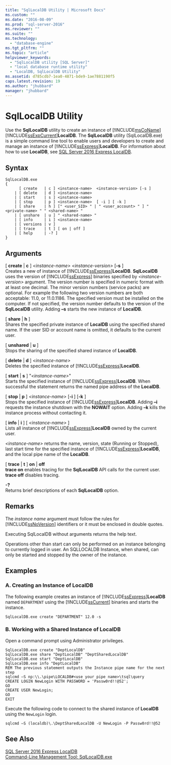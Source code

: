 ```yaml
---
title: "SqlLocalDB Utility | Microsoft Docs"
ms.custom: ""
ms.date: "2016-08-09"
ms.prod: "sql-server-2016"
ms.reviewer: ""
ms.suite: ""
ms.technology: 
  - "database-engine"
ms.tgt_pltfrm: ""
ms.topic: "article"
helpviewer_keywords: 
  - "SqlLocalDB utility [SQL Server]"
  - "local database runtime utility"
  - "LocalDB, SqlLocalDB Utility"
ms.assetid: d785cdb7-1ea0-4871-bde9-1ae7881190f5
caps.latest.revision: 19
ms.author: "jhubbard"
manager: "jhubbard"
---
```

# SqlLocalDB Utility
  Use the **SqlLocalDB** utility to create an instance of [!INCLUDE[msCoName](../a9notintoc/includes/msconame-md.md)][!INCLUDE[ssExpCurrent](../database-engine/configure/windows/includes/ssexpcurrent-md.md)]**LocalDB**. The **SqlLocalDB** utility (SqlLocalDB.exe) is a simple command line tool to enable users and developers to create and manage an instance of [!INCLUDE[ssExpress](../a9notintoc/includes/ssexpress-md.md)]**LocalDB**. For information about how to use **LocalDB**, see [SQL Server 2016 Express LocalDB](../database-engine/configure/windows/sql-server-2016-express-localdb.md).  
  
## Syntax  
  
```  
SqlLocalDB.exe   
{  
      [ create   | c ] <instance-name>  <instance-version> [-s ]  
    | [ delete   | d ] <instance-name>  
    | [ start    | s ] <instance-name>  
    | [ stop     | p ] <instance-name>  [ -i ] [ -k ]  
    | [ share    | h ] [" <user_SID> " | " <user_account> " ] " <private-name> " " <shared-name> "  
    | [ unshare  | u ] " <shared-name> "  
    | [ info     | i ] <instance-name>  
    | [ versions | v ]  
    | [ trace    | t ] [ on | off ]  
    | [ help     | -? ]  
}  
```  
  
## Arguments  
 [ **create** | **c** ] *\<instance-name>* *\<instance-version>* [**-s** ]  
 Creates a new of instance of [!INCLUDE[ssExpress](../a9notintoc/includes/ssexpress-md.md)]**LocalDB**. **SqlLocalDB** uses the version of [!INCLUDE[ssExpress](../a9notintoc/includes/ssexpress-md.md)] binaries specified by *\<instance-version>* argument. The version number is specified in numeric format with at least one decimal. The minor version numbers (service packs) are optional. For example the following two version numbers are both acceptable: 11.0, or 11.0.1186. The specified version must be installed on the computer. If not specified, the version number defaults to the version of the **SqlLocalDB** utility. Adding **–s** starts the new instance of **LocalDB**.  
  
 [ **share** | **h** ]  
 Shares the specified private instance of **LocalDB** using the specified shared name. If the user SID or account name is omitted, it defaults to the current user.  
  
 [ **unshared** | **u** ]  
 Stops the sharing of the specified shared instance of **LocalDB**.  
  
 [ **delete** | **d** ] *\<instance-name>*  
 Deletes the specified instance of [!INCLUDE[ssExpress](../a9notintoc/includes/ssexpress-md.md)]**LocalDB**.  
  
 [ **start** | **s** ] "*\<instance-name>*"  
 Starts the specified instance of [!INCLUDE[ssExpress](../a9notintoc/includes/ssexpress-md.md)]**LocalDB**. When successful the statement returns the named pipe address of the **LocalDB**.  
  
 [ **stop** | **p** ] *\<instance-name>* [**-i** ] [**-k** ]  
 Stops the specified instance of [!INCLUDE[ssExpress](../a9notintoc/includes/ssexpress-md.md)]**LocalDB**. Adding **–i** requests the instance shutdown with the **NOWAIT** option. Adding **–k** kills the instance process without contacting it.  
  
 [ **info** | **i** ] [ *\<instance-name>* ]  
 Lists all instance of [!INCLUDE[ssExpress](../a9notintoc/includes/ssexpress-md.md)]**LocalDB** owned by the current user.  
  
 *\<instance-name>* returns the name, version, state (Running or Stopped), last start time for the specified instance of [!INCLUDE[ssExpress](../a9notintoc/includes/ssexpress-md.md)]**LocalDB**, and the local pipe name of the **LocalDB**.  
  
 [ **trace** | **t** ] **on** | **off**  
 **trace on** enables tracing for the **SqlLocalDB** API calls for the current user. **trace off** disables tracing.  
  
 **-?**  
 Returns brief descriptions of each **SqlLocalDB** option.  
  
## Remarks  
 The *instance name* argument must follow the rules for [!INCLUDE[ssNoVersion](../a9notintoc/includes/ssnoversion-md.md)] identifiers or it must be enclosed in double quotes.  
  
 Executing SqlLocalDB without arguments returns the help text.  
  
 Operations other than start can only be performed on an instance belonging to currently logged in user. An SQLLOCALDB Instance, when shared, can only be started and stopped by the owner of the instance.  
  
## Examples  
  
### A. Creating an Instance of LocalDB  
 The following example creates an instance of [!INCLUDE[ssExpress](../a9notintoc/includes/ssexpress-md.md)]**LocalDB** named `DEPARTMENT` using the [!INCLUDE[ssCurrent](../a9notintoc/includes/sscurrent-md.md)] binaries and starts the instance.  
  
```  
SqlLocalDB.exe create "DEPARTMENT" 12.0 -s  
```  
  
### B. Working with a Shared Instance of LocalDB  
 Open a command prompt using Administrator privileges.  
  
```  
SqlLocalDB.exe create "DeptLocalDB"  
SqlLocalDB.exe share "DeptLocalDB" "DeptSharedLocalDB"  
SqlLocalDB.exe start "DeptLocalDB"  
SqlLocalDB.exe info "DeptLocalDB"  
REM The previous statement outputs the Instance pipe name for the next step  
sqlcmd –S np:\\.\pipe\LOCALDB#<use your pipe name>\tsql\query  
CREATE LOGIN NewLogin WITH PASSWORD = 'Passw0rd!!@52';   
GO  
CREATE USER NewLogin;  
GO  
EXIT  
```  
  
 Execute the following code to connect to the shared instance of **LocalDB** using the `NewLogin` login.  
  
```  
sqlcmd –S (localdb)\.\DeptSharedLocalDB -U NewLogin -P Passw0rd!!@52  
```  
  
## See Also  
 [SQL Server 2016 Express LocalDB](../database-engine/configure/windows/sql-server-2016-express-localdb.md)  
[Command-Line Management Tool: SqlLocalDB.exe](../relational-databases/express-localdb-instance-apis/command-line-management-tool-sqllocaldb.exe.md)  
  